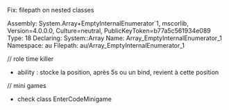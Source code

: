 Fix: filepath on nested classes

Assembly: System.Array+EmptyInternalEnumerator`1, mscorlib, Version=4.0.0.0, Culture=neutral, PublicKeyToken=b77a5c561934e089
Type: 18
Declaring: System::Array
Name: Array_EmptyInternalEnumerator_1
Namespace: au
Filepath: au/Array_EmptyInternalEnumerator_1

// role
time killer
- ability : stocke la position, après 5s ou un bind,  revient à cette position

// mini games
- check class EnterCodeMinigame